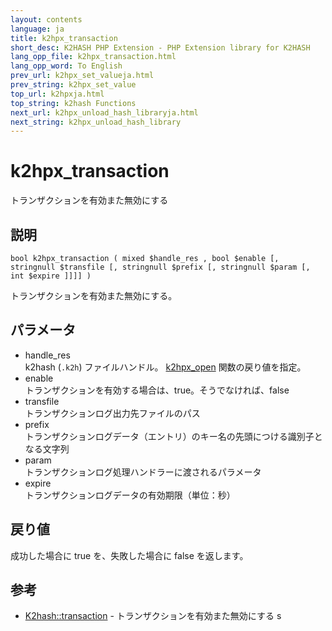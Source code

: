 ```yaml
---
layout: contents
language: ja
title: k2hpx_transaction
short_desc: K2HASH PHP Extension - PHP Extension library for K2HASH
lang_opp_file: k2hpx_transaction.html
lang_opp_word: To English
prev_url: k2hpx_set_valueja.html
prev_string: k2hpx_set_value
top_url: k2hpxja.html
top_string: k2hash Functions
next_url: k2hpx_unload_hash_libraryja.html
next_string: k2hpx_unload_hash_library
---
```


# k2hpx_transaction
トランザクションを有効また無効にする

## 説明
```
bool k2hpx_transaction ( mixed $handle_res , bool $enable [, stringnull $transfile [, stringnull $prefix [, stringnull $param [, int $expire ]]]] )
```
トランザクションを有効また無効にする。 

## パラメータ
- handle_res  
k2hash (`.k2h`) ファイルハンドル。 [k2hpx_open](k2hpx_openja.html) 関数の戻り値を指定。
- enable  
トランザクションを有効する場合は、true。そうでなければ、false
- transfile  
トランザクションログ出力先ファイルのパス
- prefix  
トランザクションログデータ（エントリ）のキー名の先頭につける識別子となる文字列
- param  
トランザクションログ処理ハンドラーに渡されるパラメータ
- expire  
トランザクションログデータの有効期限（単位：秒）

## 戻り値
成功した場合に true を、失敗した場合に false を返します。 

## 参考
- [K2hash::transaction](k2h_transactionja.html) - トランザクションを有効また無効にする
s
